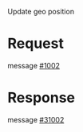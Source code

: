 Update geo position

# Request
message [#1002](../../proto/README.md#action_1002)

# Response
message [#31002](../../proto/README.md#action_31002)

